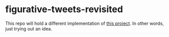# figurative-tweets-revisited
This repo will hold a different implementation of [this project](https://bitbucket.org/mkaranasou/figurative-text-analysis).
In other words, just trying out an idea.
